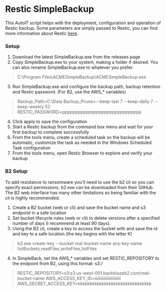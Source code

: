 # Restic SimpleBackup
This AutoIT script helps with the deployment, configuration and operation of Restic backup. Some parameters are simply passed to Restic, you can find more information about Restic [here](https://restic.readthedocs.io/en/stable/).

### Setup
1. Download the latest SimpleBackup.exe from the releases page
2. Copy SimpleBackup.exe to your system, making a folder if desired. You can also rename SimpleBackup.exe to whatever you prefer.
> C:\Program Files\ACMESimpleBackup\ACMESimpleBackup.exe
3. Run SimpleBackup.exe and configure the backup path, backup retention and Restic password. (For B2, use the AWS_* variables)
> Backup_Path=C:\Data
> Backup_Prune=--keep-last 7 --keep-daily 7 --keep-weekly 52
> RESTIC_PASSWORD=pppppppppppppppppppppppppppppp
4. Click apply to save the configuration
5. Start a Restic backup from the command box menu and wait for your first backup to complete successfully
6. From the tools menu, create a scheduled task so the backup will be automatic, customize the task as needed in the Windows Scheduled Task configuration
8. From the tools menu, open Restic Browser to explore and verify your backup


### B2 Setup
To add resistance to ransomware you'll need to use the b2 cli so you can specify exact permissions, b2.exe can be downloaded from their GitHub. The B2 web interface has many other limitations so being familiar with the cli is highly recommended.

1. Create a B2 bucket (web or cli) and save the bucket name and s3 endpoint in a safe location
2. Set bucket lifecycle rules (web or cli) to delete versions after a specified number of days (I recommend at least 90 days).
3. Using the B2 cli, create a key to access the bucket with and save the id and key to a safe location (the key begins with the letter K)
> b2.exe create-key --bucket real-bucket-name any-key-name listBuckets,readFiles,writeFiles,listFiles
4. In SimpleBack, set the AWS_* variables and set RESTIC_REPOSITORY to the endpoint from B2, using this format: s3:<end-point>/<bucket-name>
> RESTIC_REPOSITORY=s3:s3.us-west-001.backblazeb2.com/real-bucket-name
> AWS_ACCESS_KEY_ID=iiiiiiiiiiiiiiiiiiiiiiiii
> AWS_SECRET_ACCESS_KEY=kkkkkkkkkkkkkkkkkkkkkkkkkkkkkkk   
